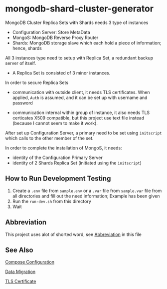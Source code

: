 # mongodb-shard-cluster-generator

MongoDB Cluster Replica Sets with Shards needs 3 type of instances

- Configuration Server: Store MetaData
- MongoS: MongoDB Reverse Proxy Router
- Shards: MongoDB storage slave which each hold a piece of information; hence, shards

All 3 instances type need to setup with Replica Set, a redundant backup server of itself.

- A Replica Set is consisted of 3 minor instances.

In order to secure Replica Sets

- communication with outside client, it needs TLS certificates. When applied, `Auth` is assumed, and it can be set up with username and password

- communication internal within group of instance, it also needs TLS certicates X509 compatible, but this project use text file instead (because I cannot seem to make it work).

After set up Configuration Server, a primary need to be set using `initscript` which calls to the other member of the set.

In order to complete the installation of MongoS, it needs:

- identity of the Configuration Primary Server
- identity of 2 Shards Replica Set (initiated using the `initscript`)


## How to Run Development Testing

1. Create a `.env` file from `sample.env` or a `.var` file from `sample.var` file from all directories and fill out the need information; Example has been given
2. Run the `run-dev.sh` from this directory
3. Wait

## Abbreviation

This project uses alot of shorted word, see [Abbreviation](ABBR.md) in this file

## See Also

[Compose Configuration](servers/README.md)

[Data Migration](migration-script/README.md)

[TLS Certificate](keycert/README.md)